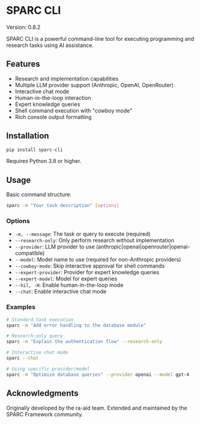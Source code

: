 # SPARC CLI

Version: 0.8.2

SPARC CLI is a powerful command-line tool for executing programming and research tasks using AI assistance.

## Features

- Research and implementation capabilities
- Multiple LLM provider support (Anthropic, OpenAI, OpenRouter)
- Interactive chat mode
- Human-in-the-loop interaction
- Expert knowledge queries
- Shell command execution with "cowboy mode"
- Rich console output formatting

## Installation

```bash
pip install sparc-cli
```

Requires Python 3.8 or higher.

## Usage

Basic command structure:
```bash
sparc -m "Your task description" [options]
```

### Options

- `-m, --message`: The task or query to execute (required)
- `--research-only`: Only perform research without implementation
- `--provider`: LLM provider to use (anthropic|openai|openrouter|openai-compatible)
- `--model`: Model name to use (required for non-Anthropic providers)
- `--cowboy-mode`: Skip interactive approval for shell commands
- `--expert-provider`: Provider for expert knowledge queries
- `--expert-model`: Model for expert queries
- `--hil, -H`: Enable human-in-the-loop mode
- `--chat`: Enable interactive chat mode

### Examples

```bash
# Standard task execution
sparc -m "Add error handling to the database module"

# Research-only query
sparc -m "Explain the authentication flow" --research-only

# Interactive chat mode
sparc --chat

# Using specific provider/model
sparc -m "Optimize database queries" --provider openai --model gpt-4
```

## Acknowledgments

Originally developed by the ra-aid team. Extended and maintained by the SPARC Framework community.
